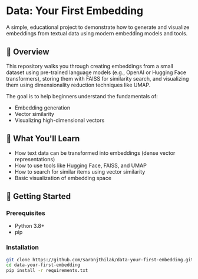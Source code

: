 # Data: Your First Embedding

A simple, educational project to demonstrate how to generate and visualize embeddings from textual data using modern embedding models and tools.

## 📌 Overview

This repository walks you through creating embeddings from a small dataset using pre-trained language models (e.g., OpenAI or Hugging Face transformers), storing them with FAISS for similarity search, and visualizing them using dimensionality reduction techniques like UMAP.

The goal is to help beginners understand the fundamentals of:
- Embedding generation
- Vector similarity
- Visualizing high-dimensional vectors

## 🧠 What You'll Learn

- How text data can be transformed into embeddings (dense vector representations)
- How to use tools like Hugging Face, FAISS, and UMAP
- How to search for similar items using vector similarity
- Basic visualization of embedding space

## 🚀 Getting Started

### Prerequisites

- Python 3.8+
- pip

### Installation

```bash
git clone https://github.com/saranjthilak/data-your-first-embedding.git
cd data-your-first-embedding
pip install -r requirements.txt
